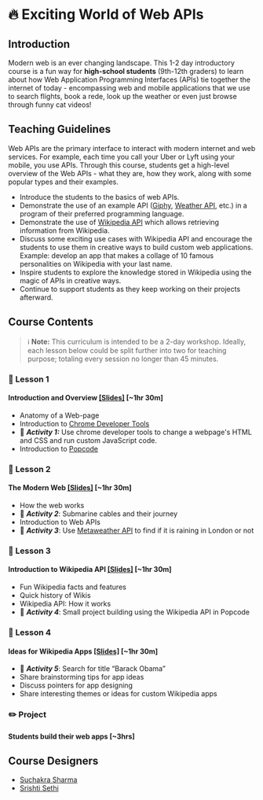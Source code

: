 # :fire: Exciting World of Web APIs

## Introduction
Modern web is an ever changing landscape. This 1-2 day introductory course is a fun way for **high-school students** (9th-12th graders) to learn about how Web Application Programming Interfaces (APIs) tie together the internet of today - encompassing web and mobile applications that we use to search flights, book a rede, look up the weather or even just browse through funny cat videos!


## Teaching Guidelines
Web APIs are the primary interface to interact with modern internet and web services. For example, each time you call your Uber or Lyft using your mobile, you use APIs. Through this course, students get a high-level overview of the Web APIs - what they are, how they work, along with some popular types and their examples. 
* Introduce the students to the basics of web APIs. 
* Demonstrate the use of an example API ([Giphy](https://developers.giphy.com/), [Weather API](https://openweathermap.org/api), etc.) in a program of their preferred programming language. 
* Demonstrate the use of [Wikipedia API](https://www.mediawiki.org/wiki/API:Main_page) which allows retrieving information from Wikipedia. 
* Discuss some exciting use cases with Wikipedia API and encourage the students to use them in creative ways to build custom web applications. Example: develop an app that makes a collage of 10 famous personalities on Wikipedia with your last name. 
* Inspire students to explore the knowledge stored in Wikipedia using the magic of APIs in creative ways. 
* Continue to support students as they keep working on their projects afterward. 

## Course Contents

> :information_source: **Note:** This curriculum is intended to be a 2-day workshop. Ideally, each lesson below could be split further into two for teaching purpose; totaling every session no longer than 45 minutes. 

### :book: Lesson 1  

#### Introduction and Overview [[Slides]](https://docs.google.com/presentation/d/1S-Vw21B3Y_s36S37aysec02T-zdl2EwSCwRBv1j6zag/edit?usp=sharing) [~1hr 30m]

* Anatomy of a Web-page
* Introduction to [Chrome Developer Tools](https://developers.google.com/web/tools/chrome-devtools)
* :wrench: ***Activity 1:*** Use chrome developer tools to change a webpage's HTML and CSS and run custom JavaScript code.
* Introduction to [Popcode](https://popcode.org)
 
### :book: Lesson 2

#### The Modern Web [[Slides]](https://docs.google.com/presentation/d/1jYqD6SUQaij-P3HIPPwJr-JgMXCq4An9leiGUZRBcT8/edit?usp=sharing) [~1hr 30m]
* How the web works
* :wrench: ***Activity 2***: Submarine cables and their journey
* Introduction to Web APIs
* :wrench: ***Activity 3***:  Use [Metaweather API](https://www.metaweather.com/api/) to find if it is raining in London or not

### :book: Lesson 3
#### Introduction to Wikipedia API [[Slides]](https://docs.google.com/presentation/d/1uMPY4dt_c4FM3Vzcr5FcYC6-tE6hfoWUV_PEuzamStU/edit?usp=sharing) [~1hr 30m]
* Fun Wikipedia facts and features
* Quick history of Wikis
* Wikipedia API: How it works 
* :wrench: ***Activity 4***: Small project building using the Wikipedia API in Popcode

### :book: Lesson 4
#### Ideas for Wikipedia Apps [[Slides]](https://docs.google.com/presentation/d/1JJLM9uA-BJYyvsN0k8Ae2WOLQ3Eehk9p6YZullwx_LQ/edit?usp=sharing) [~1hr 30m]
* :wrench: ***Activity 5***: Search for title “Barack Obama”
* Share brainstorming tips for app ideas
* Discuss pointers for app designing
* Share interesting themes or ideas for custom Wikipedia apps

### :pencil2: Project
#### Students build their web apps [~3hrs]

## Course Designers
 - [Suchakra Sharma](https://github.com/tuxology)
 - [Srishti Sethi](https://github.com/srish)
